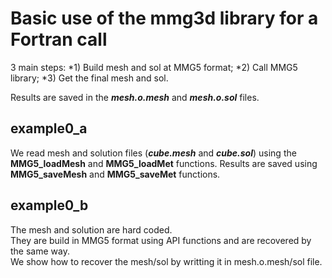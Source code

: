 # Basic use of the **mmg3d** library for a **Fortran** call

  3 main steps:
    *1) Build mesh and sol at MMG5 format;
    *2) Call MMG5 library;
    *3) Get the final mesh and sol.

  Results are saved in the **_mesh.o.mesh_** and **_mesh.o.sol_** files.  

## example0_a  
  We read mesh and solution files (**_cube.mesh_** and **_cube.sol_**) using the **MMG5_loadMesh** and **MMG5_loadMet** functions.
  Results are saved using **MMG5_saveMesh** and **MMG5_saveMet** functions.

## example0_b
  The mesh and solution are hard coded.    
  They are build in MMG5 format using API functions and are recovered by the same way.  
  We show how to recover the mesh/sol by writting it in mesh.o.mesh/sol file.



